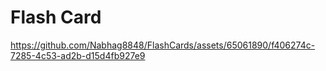 # Flash Card

https://github.com/Nabhag8848/FlashCards/assets/65061890/f406274c-7285-4c53-ad2b-d15d4fb927e9
